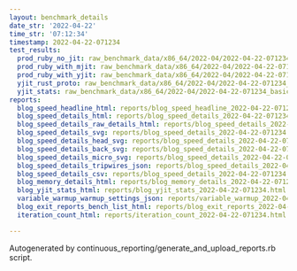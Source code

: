```yaml
---
layout: benchmark_details
date_str: '2022-04-22'
time_str: '07:12:34'
timestamp: 2022-04-22-071234
test_results:
  prod_ruby_no_jit: raw_benchmark_data/x86_64/2022-04/2022-04-22-071234_basic_benchmark_prod_ruby_no_jit.json
  prod_ruby_with_mjit: raw_benchmark_data/x86_64/2022-04/2022-04-22-071234_basic_benchmark_prod_ruby_with_mjit.json
  prod_ruby_with_yjit: raw_benchmark_data/x86_64/2022-04/2022-04-22-071234_basic_benchmark_prod_ruby_with_yjit.json
  yjit_rust_proto: raw_benchmark_data/x86_64/2022-04/2022-04-22-071234_basic_benchmark_yjit_rust_proto.json
  yjit_stats: raw_benchmark_data/x86_64/2022-04/2022-04-22-071234_basic_benchmark_yjit_stats.json
reports:
  blog_speed_headline_html: reports/blog_speed_headline_2022-04-22-071234.html
  blog_speed_details_html: reports/blog_speed_details_2022-04-22-071234.html
  blog_speed_details_raw_details_html: reports/blog_speed_details_2022-04-22-071234.raw_details.html
  blog_speed_details_svg: reports/blog_speed_details_2022-04-22-071234.svg
  blog_speed_details_head_svg: reports/blog_speed_details_2022-04-22-071234.head.svg
  blog_speed_details_back_svg: reports/blog_speed_details_2022-04-22-071234.back.svg
  blog_speed_details_micro_svg: reports/blog_speed_details_2022-04-22-071234.micro.svg
  blog_speed_details_tripwires_json: reports/blog_speed_details_2022-04-22-071234.tripwires.json
  blog_speed_details_csv: reports/blog_speed_details_2022-04-22-071234.csv
  blog_memory_details_html: reports/blog_memory_details_2022-04-22-071234.html
  blog_yjit_stats_html: reports/blog_yjit_stats_2022-04-22-071234.html
  variable_warmup_warmup_settings_json: reports/variable_warmup_2022-04-22-071234.warmup_settings.json
  blog_exit_reports_bench_list_html: reports/blog_exit_reports_2022-04-22-071234.bench_list.html
  iteration_count_html: reports/iteration_count_2022-04-22-071234.html

---
```

Autogenerated by continuous_reporting/generate_and_upload_reports.rb script.
